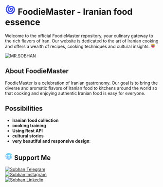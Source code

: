 # <img src="https://github.com/Tarikul-Islam-Anik/tarikul-islam-anik/raw/main/assets/images/Cyclone.png" width="35" alt="MR.SOBHAN" /> FoodieMaster - Iranian food essence 

Welcome to the official FoodieMaster repository, your culinary gateway to the rich flavors of Iran. Our website is dedicated to the art of Iranian cooking and offers a wealth of recipes, cooking techniques and cultural insights. <img src="https://github.com/Tarikul-Islam-Anik/tarikul-islam-anik/raw/main/assets/images/Nerd%20Face.png" width="15" alt="MR.SOBHAN" />


<img src="https://s30.picofile.com/file/8473877392/8.jpg" alt="MR.SOBHAN" />


## About FoodieMaster

FoodieMaster is a celebration of Iranian gastronomy. Our goal is to bring the diverse and aromatic flavors of Iranian food to kitchens around the world so that cooking and enjoying authentic Iranian food is easy for everyone.

## Possibilities

- **Iranian food collection**
- **cooking training**
- **Using Rest API**
- **cultural stories**
- **very beautiful and responsive design**:


## <img src="https://github.com/Tarikul-Islam-Anik/tarikul-islam-anik/raw/main/assets/images/Globe%20with%20Meridians.png" alt="Slightly Smiling Face" width="25" height="25"/> Support Me

<a href="https://t.me/soobhhan"><img src="https://github.com/gauravghongde/social-icons/blob/master/PNG/Color/Telegram.png?raw=true" width="18" title="Sobhan"> Telegram</a><br>
<a href="https://instagram.com/sobhan.__.85"><img src="https://upload.wikimedia.org/wikipedia/commons/thumb/5/58/Instagram-Icon.png/1024px-Instagram-Icon.png" width="18" title="Sobhan"> Instagram</a><br>
<a href="https://www.linkedin.com/in/sobhan-musazadeh"><img src="https://github.com/gauravghongde/social-icons/blob/master/PNG/Color/LinkedIN.png?raw=true" width="18" title="Sobhan"> Linkedin</a>

